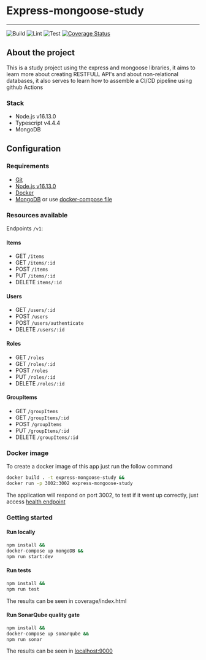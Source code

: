 # Express-mongoose-study

---

![Build](https://github.com/Poggioli/express-mongoose-study/actions/workflows/build.yml/badge.svg)
![Lint](https://github.com/Poggioli/express-mongoose-study/actions/workflows/lint.yml/badge.svg)
![Test](https://github.com/Poggioli/express-mongoose-study/actions/workflows/test.yml/badge.svg)
[![Coverage Status](https://coveralls.io/repos/github/Poggioli/express-mongoose-study/badge.svg?branch=main)](https://coveralls.io/github/Poggioli/express-mongoose-study?branch=main)

## About the project

This is a study project using the express and mongoose libraries, it aims to learn more about creating RESTFULL API's and about non-relational databases, it also serves to learn how to assemble a CI/CD pipeline using github Actions

### Stack

- Node.js v16.13.0
- Typescript v4.4.4
- MongoDB

## Configuration

### Requirements

- [Git](https://git-scm.com/downloads)
- [Node.js v16.13.0](https://nodejs.org/download/release/v16.13.0/)
- [Docker](https://www.docker.com/get-started)
- [MongoDB](https://www.mongodb.com/try/download/community) or use [docker-compose file](https://github.com/Poggioli/express-mongoose-study/blob/main/docker-compose.yml)

### Resources available

Endpoints `/v1`:

#### Items

- GET `/items`
- GET `/items/:id`
- POST `/items`
- PUT `/items/:id`
- DELETE `items/:id`

#### Users

- GET `/users/:id`
- POST `/users`
- POST `/users/authenticate`
- DELETE `/users/:id`

#### Roles

- GET `/roles`
- GET `/roles/:id`
- POST `/roles`
- PUT `/roles/:id`
- DELETE `/roles/:id`

#### GroupItems

- GET `/groupItems`
- GET `/groupItems/:id`
- POST `/groupItems`
- PUT `/groupItems/:id`
- DELETE `/groupItems/:id`

### Docker image

To create a docker image of this app just run the follow command

```sh
docker build . -t express-mongoose-study &&
docker run -p 3002:3002 express-mongoose-study
```

The application will respond on port 3002, to test if it went up correctly, just access [health endpoint](http://localhost:3002/health)

### Getting started

#### Run locally

```sh
npm install &&
docker-compose up mongoDB &&
npm run start:dev
```

#### Run tests

```sh
npm install &&
npm run test
```

The results can be seen in coverage/index.html

#### Run SonarQube quality gate

```sh
npm install &&
docker-compose up sonarqube &&
npm run sonar
```

The results can be seen in [localhost:9000](http://localhost:9000)
